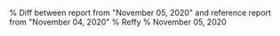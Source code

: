 % Diff between report from "November 05, 2020" and reference report from "November 04, 2020"
% Reffy
% November 05, 2020

